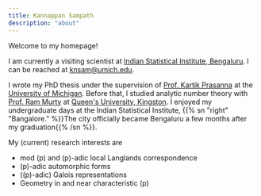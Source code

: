 ```yaml
---
title: Kannappan Sampath
description: "about"
---
```


Welcome to my homepage!

I am currently a visiting scientist at [Indian Statistical Institute, Bengaluru](https://www.isibang.ac.in/~statmath/). I can be reached at [knsam@umich.edu](mailto:knsam@umich.edu).

I wrote my PhD thesis under the supervision of [Prof. Kartik Prasanna](https://dept.math.lsa.umich.edu/~kartikp/) at the [University of Michigan](https://lsa.umich.edu/math). Before that, I studied analytic number theory with [Prof. Ram Murty](https://mast.queensu.ca/~murty/) at [Queen's University, Kingston](https://www.queensu.ca/mathstat/). I enjoyed my undergraduate days at the Indian Statistical Institute, {{% sn "right" "Bangalore." %}}The city officially became Bengaluru a few months after my graduation{{% /sn %}}.

My (current) research interests are
- mod \(p\) and \(p\)-adic local Langlands correspondence
- \(p\)-adic automorphic forms
- (\(p\)-adic) Galois representations
- Geometry in and near characteristic \(p\)